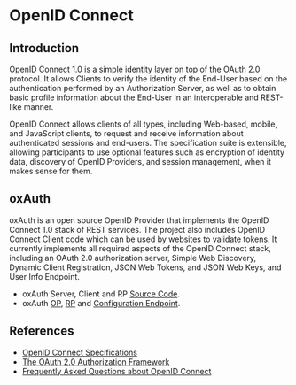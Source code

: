 # OpenID Connect

## Introduction

OpenID Connect 1.0 is a simple identity layer on top of the OAuth 2.0 protocol. It allows Clients to verify the identity of the End-User based on the authentication performed by an Authorization Server, as well as to obtain basic profile information about the End-User in an interoperable and REST-like manner.

OpenID Connect allows clients of all types, including Web-based, mobile, and JavaScript clients, to request and receive information about authenticated sessions and end-users. The specification suite is extensible, allowing participants to use optional features such as encryption of identity data, discovery of OpenID Providers, and session management, when it makes sense for them.

## oxAuth

oxAuth is an open source OpenID Provider that implements the OpenID Connect 1.0 stack of REST services. The project also includes OpenID Connect Client code which can be used by websites to validate tokens. It currently implements all required aspects of the OpenID Connect stack, including an OAuth 2.0 authorization server, Simple Web Discovery, Dynamic Client Registration, JSON Web Tokens, and JSON Web Keys, and User Info Endpoint. 

 - oxAuth Server, Client and RP [Source Code](https://github.com/GluuFederation/oxAuth).
 - oxAuth [OP](https://seed.gluu.org/oxauth), [RP](https://seed.gluu.org/oxauth-rp) and [Configuration Endpoint](https://seed.gluu.org/.well-known/openid-configuration).

## References
- [OpenID Connect Specifications](http://openid.net/connect/)
- [The OAuth 2.0 Authorization Framework](http://tools.ietf.org/html/rfc6749)
- [Frequently Asked Questions about OpenID Connect](http://openid.net/connect/faq/)
